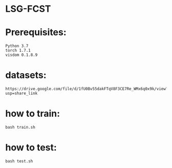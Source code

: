 # LSG-FCST
Prerequisites:
=====
    Python 3.7
    torch 1.7.1
    visdom 0.1.8.9
datasets:
=====
    https://drive.google.com/file/d/1fU0Bv55dakFTqV8F3CE7Re_WMx6q0x9k/view?usp=share_link
how to train:
======
    bash train.sh
how to test:
======
    bash test.sh
